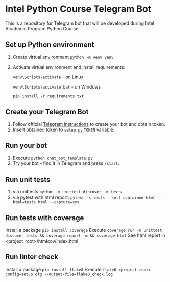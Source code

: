 # Intel Python Course Telegram Bot

This is a repository for Telegram bot that will be developed during Intel Academic Program Python Course.

## Set up Python environment

1. Create virtual environment `python -m venv venv`
2. Activate virtual environment and install requirements: 

    `venv\Scripts\activate` - on Linux
    
    `venv\Scripts\activate.bat` - on Windows
    
    `pip install -r requirements.txt`

## Create your Telegram Bot

1. Follow official [Telegram instructions](https://core.telegram.org/bots) to create your bot and obtain token.
2. Insert obtained token to `setup.py` `TOKEN` variable.

## Run your bot

1. Execute ``python chat_bot_template.py``
2. Try your bot - find it in Telegram and press `/start`.

## Run unit tests
1. via unittests ``python -m unittest discover -v tests``
2. via pytest with html report: ``pytest -s tests --self-contained-html --html=tests.html --capture=sys``

## Run tests with coverage
Install a package ``pip install coverage``
Execute ``coverage run -m unittest discover tests && coverage report -m && coverage html``
See html report in <project_root>/htmlcov/index.html

## Run linter check
Install a package ``pip install flake8``
Execute ``flake8 <project_root> --config=setup.cfg --output-file=flake8_check.log``
